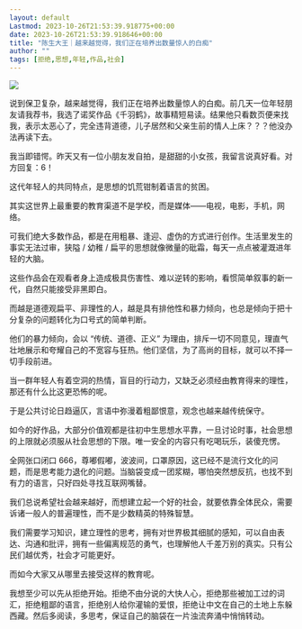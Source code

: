 ```yaml
---
layout: default
Lastmod: 2023-10-26T21:53:39.918775+00:00
date: 2023-10-26T21:53:39.918646+00:00
title: "陈生大王｜越来越觉得，我们正在培养出数量惊人的白痴"
author: ""
tags: [拒绝,思想,年轻,作品,社会]
---
```


![](https://images.weserv.nl/?url=https%3A//chinadigitaltimes.net/chinese/files/2023/10/image-1698326552982.png)

说到保卫复杂，越来越觉得，我们正在培养出数量惊人的白痴。前几天一位年轻朋友请我荐书，我选了诺奖作品《千羽鹤》，故事精短易读。结果他只看数页便来找我，表示太恶心了，完全违背道德，儿子居然和父亲生前的情人上床？？？他没办法再读下去。

我当即错愕。昨天又有一位小朋友发自拍，是甜甜的小女孩，我留言说真好看。对方回复：6！

这代年轻人的共同特点，是思想的饥荒钳制着语言的贫困。

其实这世界上最重要的教育渠道不是学校，而是媒体——电视，电影，手机，网络。

可我们绝大多数作品，都是在用粗暴、逢迎、虚伪的方式进行创作。生活里发生的事实无法过审，狭隘 / 幼稚 / 扁平的思想就像微量的砒霜，每天一点点被灌溉进年轻的大脑。

这些作品会在观看者身上造成极具伤害性、难以逆转的影响，看惯简单叙事的新一代，自然只能接受非黑即白。

而越是道德观扁平、非理性的人，越是具有排他性和暴力倾向，也总是倾向于把十分复杂的问题转化为口号式的简单判断。

他们的暴力倾向，会以 “传统、道德、正义” 为理由，排斥一切不同意见，理直气壮地展示和夸耀自己的不宽容与狂热。他们坚信，为了高尚的目标，就可以不择一切手段前进。

当一群年轻人有着空洞的热情，盲目的行动力，又缺乏必须经由教育得来的理性，那还有什么比这更恐怖的呢。

于是公共讨论日趋逼仄，言语中弥漫着粗鄙恨意，观念也越来越传统保守。

如今的好作品，大部分价值观都是往初中生思想水平靠，一旦讨论时事，社会思想的上限就必须服从社会思想的下限。唯一安全的内容只有吃喝玩乐，装傻充愣。

全网张口闭口 666，尊嘟假嘟，波波间，口罩原因，这已经不是流行文化的问题，而是思考能力退化的问题。当脑袋变成一团浆糊，哪怕突然想反抗，也找不到有力的语言，只好四处寻找互联网嘴替。

我们总说希望社会越来越好，而想建立起一个好的社会，就要依靠全体民众，需要诉诸一般人的普遍理性，而不是少数精英的特殊智慧。

我们需要学习知识，建立理性的思考，拥有对世界极其细腻的感知，可以自由表达、沟通和批评，拥有一些偏离规范的勇气，也理解他人千差万别的真实。只有公民们越优秀，社会才可能更好。

而如今大家又从哪里去接受这样的教育呢。

我想至少可以先从拒绝开始。拒绝不由分说的大快人心，拒绝那些被加工过的词汇，拒绝粗鄙的语言，拒绝别人给你灌输的爱恨，拒绝让中文在自己的土地上东躲西藏。然后多阅读，多思考，保证自己的脑袋在一片浊流奔涌中悄悄转动。

